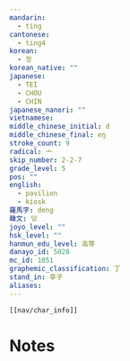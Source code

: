 ```yaml
---
mandarin:
  - tíng
cantonese:
  - ting4
korean:
  - 정
korean_native: ""
japanese:
  - TEI
  - CHOU
  - CHIN
japanese_nanori: ""
vietnamese:
middle_chinese_initial: d
middle_chinese_final: eŋ
stroke_count: 9
radical: 亠
skip_number: 2-2-7
grade_level: 5
pos: ""
english:
  - pavilion
  - kiosk
羅馬字: deng
韓文: 덩
joyo_level: ""
hsk_level: ""
hanmun_edu_level: 高等
danayo_id: 5028
mc_id: 1051
graphemic_classification: 丁
stand_in: 亭子
aliases:
---
```

```meta-bind-embed
[[nav/char_info]]
```

# Notes
